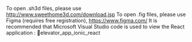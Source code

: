 To open .sh3d files, please use http://www.sweethome3d.com/download.jsp
To open .fig files, please use Figma (requires free registration), https://www.figma.com/
It is recommended that Microsoft Visual Studio code is used to view the React application : elevator_app_ionic_react